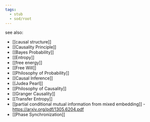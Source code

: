 ```yaml
---
tags:
  - stub
  - sod/root
---
```


see also:
- [[causal structure]]
- [[Causality Principle]]
- [[Bayes Probability]]
- [[Entropy]]
- [[free energy]]
- [[Free Will]]
- [[Philosophy of Probability]]
- [[Causal Inference]]
- [[Judea Pearl]]
- [[Philosophy of Causality]]
- [[Granger Causality]]
- [[Transfer Entropy]]
- [[partial conditional mutual information from mixed embedding]] - https://arxiv.org/pdf/1305.6204.pdf
- [[Phase Synchronization]]
